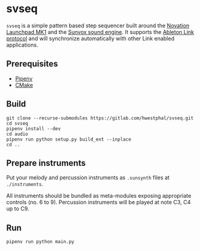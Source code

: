 # svseq

`svseq` is a simple pattern based step sequencer built around the [Novation Launchpad MK1](https://resource.novationmusic.com/support/product-downloads?product=Launchpad+MK1) and the [Sunvox sound engine](https://www.warmplace.ru/soft/sunvox/). It supports the [Ableton Link protocol](https://www.ableton.com/de/link/) and will synchronize automatically with other Link enabled applications.

## Prerequisites

- [Pipenv](https://pipenv.pypa.io/)
- [CMake](https://cmake.org/)

## Build

    git clone --recurse-submodules https://gitlab.com/hwestphal/svseq.git
    cd svseq
    pipenv install --dev
    cd audio
    pipenv run python setup.py build_ext --inplace
    cd ..

## Prepare instruments

Put your melody and percussion instruments as `.sunsynth` files at `./instruments`.

All instruments should be bundled as meta-modules exposing appropriate controls (no. 6 to 9). Percussion instruments will be played at note C3, C4 up to C9.

## Run

    pipenv run python main.py

